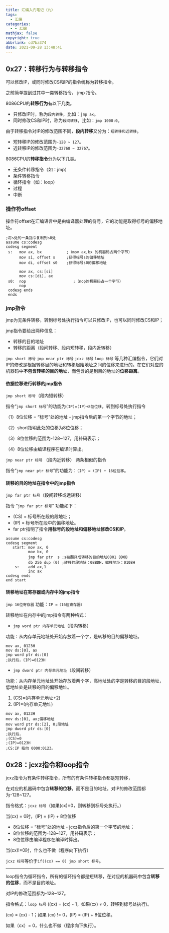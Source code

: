 ```yaml
---
title: 汇编入门笔记（九）
tags:
  - 汇编
categories:
  - - 汇编
mathjax: false
copyright: true
abbrlink: cd7ba374
date: 2021-09-28 13:48:41
---
```


## 0x27：转移行为与转移指令

可以修改IP，或同时修改CS和IP的指令统称为转移指令。

<!--more-->

之前简单提到过其中一类转移指令， jmp 指令。

8086CPU的**转移行为**有以下几类。

- 只修改IP时，称为`段内转移`，比如：`jmp ax`。
- 同时修改CS和IP时，称为`段间转移`，比如：`jmp 1000:0`。

由于转移指令对IP的修改范围不同，**段内转移**又分为：`短转移和近转移`。

- 短转移IP的修改范围为`-128 ~ 127`。
- 近转移IP的修改范围为`-32768 ~ 32767`。

8086CPU的**转移指令**分为以下几类。

- 无条件转移指令（如：jmp）
- 条件转移指令
- 循环指令（如：loop）
- 过程
- 中断

### 操作符offset

操作符offset在汇编语言中是由编译器处理的符号，它的功能是取得标号的偏移地址。

```assembly
;将s处的一条指令复制到s0处
assume cs:codesg
codesg segment
 s:   mov ax, bx           ;（mov ax,bx 的机器码占两个字节）
      mov si, offset s     ;获得标号s的偏移地址
      mov di, offset s0    ;获得标号s0的偏移地址
      
      mov ax, cs:[si]
      mov cs:[di], ax
 s0:  nop                     ;（nop的机器码占一个字节）
      nop
 codesg ends
 ends
```

### jmp指令

jmp为无条件转移，转到标号处执行指令可以只修改IP，也可以同时修改CS和IP；

jmp指令要给出两种信息：

- 转移的目的地址
- 转移的距离（段间转移、段内短转移，段内近转移）

 `jmp short 标号` `jmp near ptr 标号` `jcxz 标号` `loop 标号` 等几种汇编指令，它们对 IP的修改是根据转移目的地址和转移起始地址之间的位移来进行的。在它们对应的机器码中**不包含转移的目的地址**，而包含的是到目的地址的**位移距离**。

#### 依据位移进行转移的jmp指令

`jmp short 标号`（段内短转移）

指令“`jmp short 标号`”的功能为`(IP)=(IP)+8位位移`，转到标号处执行指令

（1）8位位移 = “标号”处的地址 - jmp指令后的第一个字节的地址；

（2）short指明此处的位移为8位位移；

（3）8位位移的范围为-128~127，用补码表示；

（4）8位位移由编译程序在编译时算出。

`jmp near ptr 标号` （段内近转移）        两条相似的指令

指令“`jmp near ptr 标号`”的功能为：`(IP) = (IP) + 16位位移`。

#### 转移的目的地址在指令中的jmp指令

`jmp far ptr 标号`（段间转移或远转移）

指令 “`jmp far ptr 标号`” 功能如下：

- (CS) = 标号所在段的段地址；
- (IP) = 标号所在段中的偏移地址。
- far ptr指明了指令**用标号的段地址和偏移地址修改CS和IP**。

```assembly
assume cs:codesg
codesg segment
   start: mov ax, 0
		  mov bx, 0
          jmp far ptr  s ;s被翻译成转移的目的地址0B01 BD0B
          db 256 dup (0) ;转移的段地址：0BBDH，偏移地址：010BH
    s:    add ax,1
          inc ax
codesg ends
end start
```

#### 转移地址在寄存器或内存中的jmp指令

`jmp 16位寄存器` 功能：`IP =（16位寄存器）`

转移地址在内存中的jmp指令有两种格式：

- `jmp word ptr 内存单元地址`（段内转移）

功能：从内存单元地址处开始存放着一个字，是转移的目的偏移地址。

```assembly
mov ax, 0123H
mov ds:[0], ax
jmp word ptr ds:[0]
;执行后，(IP)=0123H
```

- `jmp dword ptr 内存单元地址`（段间转移）

功能：从内存单元地址处开始存放着两个字，高地址处的字是转移的目的段地址，低地址处是转移的目的偏移地址。

1. (CS)=(内存单元地址+2)
2. (IP)=(内存单元地址)

```assembly
mov ax, 0123H
mov ds:[0], ax;偏移地址
mov word ptr ds:[2], 0;段地址
jmp dword ptr ds:[0]
;执行后，
;(CS)=0
;(IP)=0123H
;CS:IP 指向 0000:0123。
```

## 0x28：jcxz指令和loop指令

jcxz指令为有条件转移指令，所有的有条件转移指令都是短转移，

在对应的机器码中包含**转移的位移**，而不是目的地址。对IP的修改范围都为-128~127。

指令格式：`jcxz 标号`（如果(cx)=0，则转移到标号处执行。）

当(cx) = 0时，(IP) = (IP) + 8位位移

- 8位位移 = “标号”处的地址 - jcxz指令后的第一个字节的地址；
- 8位位移的范围为-128~127，用补码表示；
- 8位位移由编译程序在编译时算出。

当(cx)!=0时，什么也不做（程序向下执行）

`jcxz 标号`等价于`if((cx) == 0) jmp short 标号`。

---

loop指令为循环指令，所有的循环指令都是短转移，在对应的机器码中包含**转移的位移**，而不是目的地址。

对IP的修改范围都为-128~127。

指令格式：`loop 标号` ((cx) = (cx) - 1，如果(cx) ≠ 0，转移到标号处执行)。

(cx) = (cx) - 1；如果 (cx) != 0，(IP) = (IP) + 8位位移。

如果（cx）= 0，什么也不做（程序向下执行）。